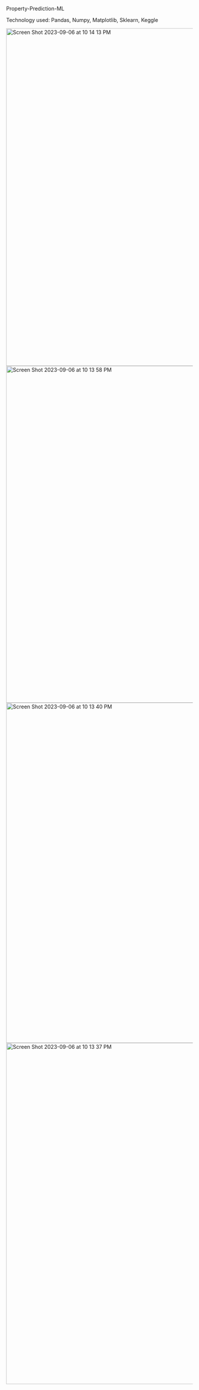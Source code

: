 Property-Prediction-ML

Technology used: Pandas, Numpy, Matplotlib, Sklearn, Keggle 

<img width="912" alt="Screen Shot 2023-09-06 at 10 14 13 PM" src="https://github.com/ayeshaa7/Property-Prediction-ML/assets/87906936/30e89e2f-2c1d-41f1-9e31-e8f090470b4f">
<img width="910" alt="Screen Shot 2023-09-06 at 10 13 58 PM" src="https://github.com/ayeshaa7/Property-Prediction-ML/assets/87906936/2359af17-0927-44b4-8695-be2c9b292ed4">
<img width="919" alt="Screen Shot 2023-09-06 at 10 13 40 PM" src="https://github.com/ayeshaa7/Property-Prediction-ML/assets/87906936/78813914-1328-4029-ae93-b322202cdb8a">
<img width="922" alt="Screen Shot 2023-09-06 at 10 13 37 PM" src="https://github.com/ayeshaa7/Property-Prediction-ML/assets/87906936/2d7fb0b1-efdf-4b0a-946e-5a9fb449d2ed">
